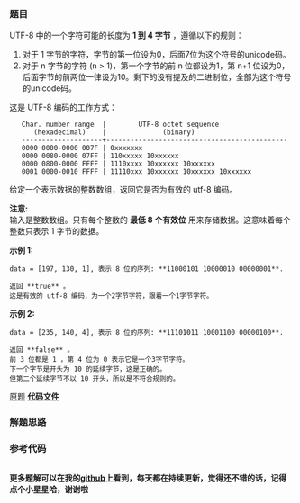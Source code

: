 ### 题目
UTF-8 中的一个字符可能的长度为 **1 到 4 字节** ，遵循以下的规则：

  1. 对于 1 字节的字符，字节的第一位设为0，后面7位为这个符号的unicode码。
  2. 对于 n 字节的字符 (n > 1)，第一个字节的前 n 位都设为1，第 n+1 位设为0，后面字节的前两位一律设为10。剩下的没有提及的二进制位，全部为这个符号的unicode码。

这是 UTF-8 编码的工作方式：

    
    
       Char. number range  |        UTF-8 octet sequence
          (hexadecimal)    |              (binary)
       --------------------+---------------------------------------------
       0000 0000-0000 007F | 0xxxxxxx
       0000 0080-0000 07FF | 110xxxxx 10xxxxxx
       0000 0800-0000 FFFF | 1110xxxx 10xxxxxx 10xxxxxx
       0001 0000-0010 FFFF | 11110xxx 10xxxxxx 10xxxxxx 10xxxxxx
    

给定一个表示数据的整数数组，返回它是否为有效的 utf-8 编码。

**注意:**  
输入是整数数组。只有每个整数的 **最低 8 个有效位** 用来存储数据。这意味着每个整数只表示 1 字节的数据。

**示例 1:**

    
    
    data = [197, 130, 1], 表示 8 位的序列: **11000101 10000010 00000001**.
    
    返回 **true** 。
    这是有效的 utf-8 编码，为一个2字节字符，跟着一个1字节字符。
    

**示例 2:**

    
    
    data = [235, 140, 4], 表示 8 位的序列: **11101011 10001100 00000100**.
    
    返回 **false** 。
    前 3 位都是 1 ，第 4 位为 0 表示它是一个3字节字符。
    下一个字节是开头为 10 的延续字节，这是正确的。
    但第二个延续字节不以 10 开头，所以是不符合规则的。
    

[原题](https://leetcode-cn.com/problems/utf-8-validation/)    **[代码文件]()**


### 解题思路




### 参考代码

```go


```




**更多题解可以在我的[github](https://github.com/LZH139/leetcode_Go)上看到，每天都在持续更新，觉得还不错的话，记得点个小星星哈，谢谢啦**
